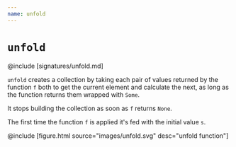 ```yaml
---
name: unfold
---
```


# `unfold`

@include [signatures/unfold.md]

`unfold` creates a collection by taking each pair of values returned by the function `f` both to get the current element and calculate the next, as long as the function returns them wrapped with `Some`.

It stops building the collection as soon as `f` returns `None`.

The first time the function `f` is applied it's fed with the initial value `s`.

@include [figure.html source="images/unfold.svg" desc="unfold function"]
